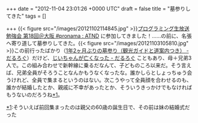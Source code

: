 
+++
date = "2012-11-04 23:01:26 +0000 UTC"
draft = false
title = "墓参りしてきた"
tags = []

+++
{{< figure src="/images/20121102114845.jpg"  >}}<a href="http://atnd.org/events/32864">プログラミング生放送勉強会 第18回＠大阪 #pronama : ATND</a> に参加してきました！……の前に、名張へ寄り道して墓参りしてきた。{{< figure src="/images/20121103105810.jpg"  >}}この前行ったばかり（<a href="https://blog.daruyanagi.jp/entry/2012/08/06/223332">1年2ヶ月ぶりの墓参り（観光ガイドと道案内つき） - だるろぐ</a>）だけど、<a href="https://blog.daruyanagi.jp/entry/2012/10/23/212056">じいちゃんが亡くなった - だるろぐ</a> こともあり、母＋兄弟3人で。この組み合わせで新幹線に乗るだなんて、子どものころ以来だ。そう言えば、兄弟全員がそろうことなんかもうなくなったな。誰かしらとしょっちゅう会うけれど、全員で集まるというのはない。次こうやって全員顔を合わせるのも、誰かが結婚したとか、親戚に不幸があったとか、そういうきっかけでもなければもうないのだろうね<a href="#f-dffca2a0" name="fn-dffca2a0" title="そういえば前回集まったのは親父の60歳の誕生日で、その前は妹の結婚式だった">*1</a>。
<div class="footnote">
<a href="#fn-dffca2a0" name="f-dffca2a0" class="footnote-number">*1</a><span class="footnote-delimiter">:</span><span class="footnote-text">そういえば前回集まったのは親父の60歳の誕生日で、その前は妹の結婚式だった</span>
</div>

